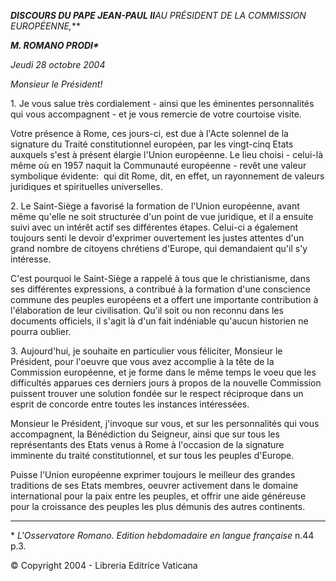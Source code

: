 ***DISCOURS DU PAPE JEAN-PAUL II**AU PRÉSIDENT DE LA COMMISSION EUROPÉENNE,***

***M. ROMANO PRODI\****

*Jeudi 28 octobre 2004*

*Monsieur le Président!*

1\. Je vous salue très cordialement - ainsi que les éminentes personnalités qui vous accompagnent - et je vous remercie de votre courtoise visite.

Votre présence à Rome, ces jours-ci, est due à l'Acte solennel de la signature du Traité constitutionnel européen, par les vingt-cinq Etats auxquels s'est à présent élargie l'Union européenne. Le lieu choisi - celui-là même où en 1957 naquit la Communauté européenne - revêt une valeur symbolique évidente:  qui dit Rome, dit, en effet, un rayonnement de valeurs juridiques et spirituelles universelles.

2\. Le Saint-Siège a favorisé la formation de l'Union européenne, avant même qu'elle ne soit structurée d'un point de vue juridique, et il a ensuite suivi avec un intérêt actif ses différentes étapes. Celui-ci a également toujours senti le devoir d'exprimer ouvertement les justes attentes d'un grand nombre de citoyens chrétiens d'Europe, qui demandaient qu'il s'y intéresse.

C'est pourquoi le Saint-Siège a rappelé à tous que le christianisme, dans ses différentes expressions, a contribué à la formation d'une conscience commune des peuples européens et a offert une importante contribution à l'élaboration de leur civilisation. Qu'il soit ou non reconnu dans les documents officiels, il s'agit là d'un fait indéniable qu'aucun historien ne pourra oublier.

3\. Aujourd'hui, je souhaite en particulier vous féliciter, Monsieur le Président, pour l'oeuvre que vous avez accomplie à la tête de la Commission européenne, et je forme dans le même temps le voeu que les difficultés apparues ces derniers jours à propos de la nouvelle Commission puissent trouver une solution fondée sur le respect réciproque dans un esprit de concorde entre toutes les instances intéressées.

Monsieur le Président, j'invoque sur vous, et sur les personnalités qui vous accompagnent, la Bénédiction du Seigneur, ainsi que sur tous les représentants des Etats venus à Rome à l'occasion de la signature imminente du traité constitutionnel, et sur tous les peuples d'Europe.

Puisse l'Union européenne exprimer toujours le meilleur des grandes traditions de ses Etats membres, oeuvrer activement dans le domaine international pour la paix entre les peuples, et offrir une aide généreuse pour la croissance des peuples les plus démunis des autres continents.

* * *

\* *L'Osservatore Romano. Edition hebdomadaire en langue française* n.44 p.3.

© Copyright 2004 - Libreria Editrice Vaticana